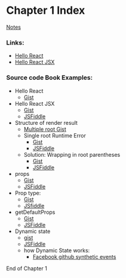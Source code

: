 # Chapter 1 Index

[Notes](./notes)

### Links:
- [Hello React](./hello-react)
- [Hello React JSX](./hello-react-jsx)

### Source code Book Examples:
- Hello React
  - [Gist](http://bit.ly/MasteringReact-1-1-Gist)
- Hello React JSX
  - [Gist](http://j.mp/MasteringReact-1-2-Gist)
  - [JSFiddle](http://j.mp/MasteringReact-1-2-1-Fiddle)
- Structure of render result
  - [Multiple root Gist](http://j.mp/MasteringReact-1-3-Gist)
  - Single root Runtime Error
    - [Gist](http://j.mp/MasteringReact-1-4-Gist)
    - [JSFiddle](http://j.mp/MasteringReact-1-4-Fiddle)
  - Solution: Wrapping in root parentheses
    - [Gist](http://j.mp/MasteringReact-1-5-Gist)
    - [JSFiddle](http://j.mp/MasteringReact-1-5-Fiddle)
- props
  - [Gist](http://j.mp/Mastering-React-1-6-Gist)
  - [JSFiddle](http://j.mp/Mastering-React-1-6-Fiddle)
- Prop type:
  - [Gist](http://j.mp/Mastering-React-1-7-Gist)
  - [JSfiddle](http://j.mp/Mastering-React-1-7-Fiddle)
- getDefaultProps
  - [Gist](http://j.mp/Mastering-React-1-8-Gist)
  - [JSFiddle](http://j.mp/Mastering-React-1-8-Fiddle)
- Dynamic state
  - [gist](http://j.mp/Mastering-React-1-9-Gist)
  - [JSFiddle](http://j.mp/Mastering-React-1-9-Fiddle)
  - how Dynamic State works:
    - [Facebook github synthetic events](https://facebook.github.io/react/docs/events.html)

</hr>
End of Chapter 1
